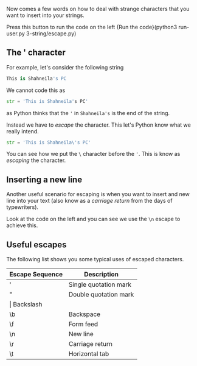 Now comes a few words on how to deal with strange characters that you want to insert into your strings.

Press this button to run the code on the left {Run the code}(python3 run-user.py 3-string/escape.py)

## The ' character
For example, let's consider the following string

```python
This is Shahneila's PC
```

We cannot code this as 

```python
str = 'This is Shahneila's PC'
```

as Python thinks that the `'` in `Shahneila's` is the end of the string.

Instead we have to *escape* the character. This let's Python know what we really intend.

```python
str = 'This is Shahneila\'s PC'
```

You can see how we put the `\` character before the `'`. This is know as *escaping* the character.

## Inserting a new line
Another useful scenario for escaping is when you want to insert and new line into your text (also know as a *carriage return* from the days of typewriters).

Look at the code on the left and you can see we use the `\n` escape to achieve this.

## Useful escapes
The following list shows you some typical uses of escaped characters. 

| Escape Sequence | Description |
|-|-|
|\'|	Single quotation mark|
|\"|	Double quotation mark|
|\\|	Backslash|
|\b|	Backspace|
|\f|	Form feed|
|\n|	New line|
|\r|	Carriage return|
|\t|	Horizontal tab|
